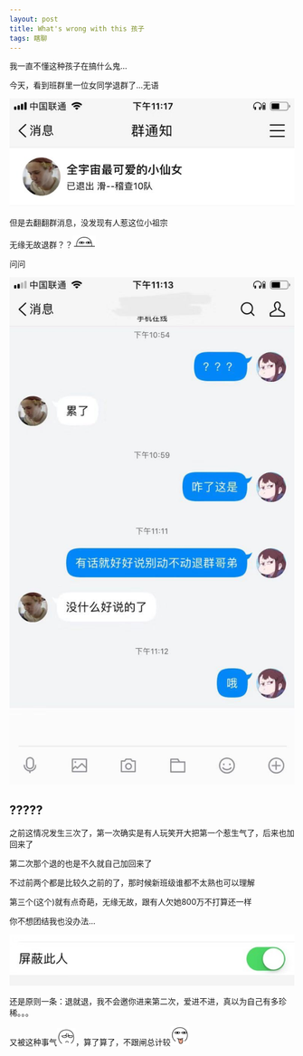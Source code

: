 ```yaml
---
layout: post
title: What's wrong with this 孩子
tags: 瞎聊
---
```


我一直不懂这种孩子在搞什么鬼...

今天，看到班群里一位女同学退群了...无语

![??黑人问号](/usrimg/2019-9-9-zssb-2.png)

但是去翻翻群消息，没发现有人惹这位小祖宗

无缘无故退群？？![](/exp/dull.gif)

问问

![?????](/usrimg/2019-9-9-zssb-1.png)

## ?????

之前这情况发生三次了，第一次确实是有人玩笑开大把第一个惹生气了，后来也加回来了

第二次那个退的也是不久就自己加回来了

不过前两个都是比较久之前的了，那时候新班级谁都不太熟也可以理解

第三个(这个)就有点奇葩，无缘无故，跟有人欠她800万不打算还一样

你不想团结我也没办法...

![无语了](/usrimg/2019-9-9-zssb-3.png)

还是原则一条：退就退，我不会邀你进来第二次，爱进不进，真以为自己有多珍稀。。。

又被这种事气![](/exp/sad.gif)，算了算了，不跟闸总计较![](/exp/smile.gif)
